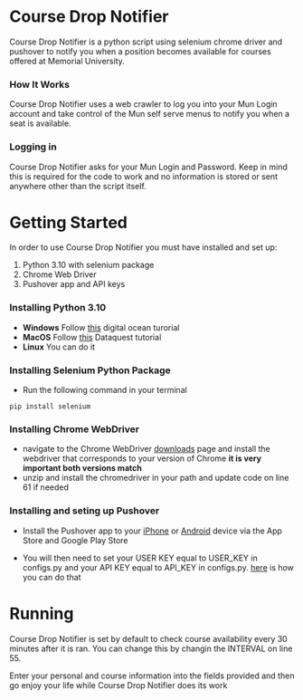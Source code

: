 # Course Drop Notifier
Course Drop Notifier is a python script using selenium chrome driver and pushover to notify you when a position becomes available for courses offered at Memorial University.

### How It Works
Course Drop Notifier uses a web crawler to log you into your Mun Login account and take control of the Mun self serve menus to notify you when a seat is available.

### Logging in
Course Drop Notifier asks for your Mun Login and Password. Keep in mind this is required for the code to work and no information is stored or sent anywhere other than the script itself.

# Getting Started
In order to use Course Drop Notifier you must have installed and set up:

1. Python 3.10 with selenium package
2. Chrome Web Driver
3. Pushover app and API keys

### Installing Python 3.10
- **Windows** Follow [this](https://www.digitalocean.com/community/tutorials/install-python-windows-10) digital ocean turorial
- **MacOS** Follow [this](https://www.dataquest.io/blog/installing-python-on-mac/) Dataquest tutorial
- **Linux** You can do it

### Installing Selenium Python Package
- Run the following command in your terminal
```
pip install selenium
```

### Installing Chrome WebDriver
- navigate to the Chrome WebDriver [downloads](https://developer.chrome.com/docs/chromedriver/downloads) page and install the webdriver that corresponds to your version of Chrome **it is very important both versions match**
- unzip and install the chromedriver in your path and update code on line 61 if needed

### Installing and seting up Pushover
- Install the Pushover app to your [iPhone](https://play.google.com/store/apps/details?id=net.superblock.pushover&hl=en) or [Android](https://apps.apple.com/us/app/pushover-notifications/id506088175) device via the App Store and Google Play Store

- You will then need to set your USER KEY equal to USER_KEY in configs.py
and your API KEY equal to API_KEY in configs.py. [here](https://www.youtube.com/watch?v=2RHqWr6QWHc) is how you can do that

# Running
Course Drop Notifier is set by default to check course availability every 30 minutes after it is ran. You can change this by changin the INTERVAL on line 55.

Enter your personal and course information into the fields provided and then go enjoy your life while Course Drop Notifier does its work
 



